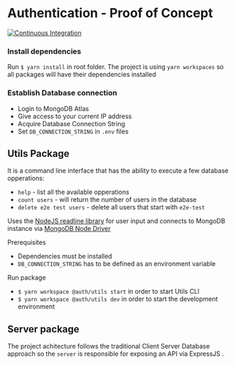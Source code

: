 # Authentication - Proof of Concept

[![Continuous Integration](https://github.com/szabikr/move-to-done/actions/workflows/ci-pipeline.yml/badge.svg?branch=main)](https://github.com/szabikr/move-to-done/actions/workflows/ci-pipeline.yml)

### Install dependencies

Run `$ yarn install` in root folder. The project is using `yarn workspaces` so all packages will have their dependencies installed

### Establish Database connection

- Login to MongoDB Atlas
- Give access to your current IP address
- Acquire Database Connection String
- Set `DB_CONNECTION_STRING` in `.env` files

## Utils Package

It is a command line interface that has the ability to execute a few database opperations:

- `help` - list all the available opperations
- `count users` - will return the number of users in the database
- `delete e2e test users` - delete all users that start with `e2e-test`

Uses the [NodeJS readline library](https://nodejs.org/api/readline.html) for user input and connects to MongoDB instance via [MongoDB Node Driver](https://www.mongodb.com/docs/drivers/node/v4.3/)

Prerequisites

- Dependencies must be installed
- `DB_CONNECTION_STRING` has to be defined as an environment variable

Run package

- `$ yarn workspace @auth/utils start` in order to start Utils CLI
- `$ yarn workspace @auth/utils dev` in order to start the development environment

## Server package

The project achitecture follows the traditional Client Server Database approach so the `server` is responsible for exposing an API via ExpressJS .
